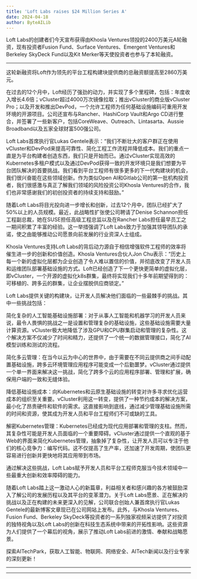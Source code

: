 ```yaml
---
title: 'Loft Labs raises $24 Million Series A'
date: 2024-04-18
author: ByteAILib
---
```


Loft Labs的创建者们今天宣布获得由Khosla Ventures领投的2400万美元A轮融资，现有投资者Fusion Fund、Surface Ventures、Emergent Ventures和Berkeley SkyDeck Fund以及Kit Merker等天使投资者也参与了本轮融资。

---
这轮新融资将Loft作为领先的平台工程构建块提供商的总融资额提高至2860万美元。

在过去的12个月中，Loft经历了强劲的动力，并实现了多个里程碑，包括：年度收入增长4.6倍；vCluster超过4000万次镜像拉取；推出vCluster的商业版vCluster Pro；以及开发和推出DevPod，一个允许工程师为任何基础设施编码可重用开发环境的开源项目。公司还宣布与Rancher、HashiCorp Vault和Argo CD进行整合，并签署了一些新客户，包括CoreWeave、Outreach、Lintasarta、Aussie Broadband以及五家全球财富500强公司。

Loft Labs首席执行官Lukas Gentele表示：“我们不断壮大的客户群正在使用vCluster和DevPod来提高可靠性、简化工程工作流程并降低成本。我们的重点一直是为平台构建者创造东西，我们只是开始而已。通过vCluster实现高效的Kubernetes多租户模式以及通过DevPod获得一致的开发环境只是我们想要为平台团队解决的首要挑战。我们看到平台工程师有很多更多的下一代构建块的机会，我们很兴奋能在这些领域创新。作为类似Open AI和Gitlab公司的第一批机构投资者，我们很感激与真正了解我们领域的风险投资公司Khosla Ventures的合作，我们也非常感谢我们的初创投资者的持续支持和鼓励。”

随着Loft Labs将目光投向进一步增长和创新，过去12个月中，团队已经扩大了50%以上的人员规模。最近，此战略性扩张使公司聘请了Denise Schannon担任工程副总裁，她在SUSE担任高级工程总监以及在Rancher Labs担任最早员工之一期间积累了丰富的经验。这一举措强调了Loft Labs致力于加强其领导团队的承诺，使之由能够推动公司愿景向前发展的行业资深人士组成。

Khosla Ventures支持Loft Labs的背后动力源自于相信增强软件工程师的效率将催生进一步的创新和价值创造。Khosla Ventures合伙人Jon Chu表示：“历史上每一个新的虚拟化层都为企业创造了令人难以置信的价值，并彻底改变了开发人员和运维团队部署基础设施的方式。Loft已经创造了下一个更快更简单的虚拟化层，即vCluster，一个开源的虚拟化k8s群集，最终将实现我们十多年前期望得到的：可移植的、跨多云的群集，让企业摆脱供应商锁定。”

Loft Labs提供关键的构建块，让开发人员解决他们面临的一些最棘手的挑战。其中一些挑战包括：

简化复杂的人工智能基础设施部署：对于从事人工智能和机器学习的开发人员来说，最令人畏惧的挑战之一是设置和管理复杂的基础设施，这些基础设施需要大量计算资源。vCluster极大地降低了涉及GPU和CPU群集启动和管理的复杂性。这个解决方案不仅减少了时间和精力，还提供了一个统一的数据管理接口，简化了AI模型训练和测试的流程。

简化多云管理：在当今以云为中心的世界中，由于需要在不同云提供商之间手动配置基础设施，跨多云环境管理应用程序可能变成一个后勤噩梦。vCluster通过提供一个单一界面来解决这一挑战，简化了跨多个云的应用程序部署、管理和扩展，确保用户端的一致和无缝体验。

降低基础设施成本：向Kubernetes和云原生基础设施的转变对许多寻求优化运营成本的组织至关重要。vCluster利用这一转变，提供了一种节约成本的解决方案，最小化了昂贵硬件和软件的需求。这直接影响到底线，通过减少管理基础设施所需的时间和资源，使其成为开发人员和平台工程师们不可或缺的工具。

解密Kubernetes管理：Kubernetes已经成为现代应用部署和管理的支柱。然而，其复杂性可能是开发人员面临的一个重要障碍。vCluster通过提供一个直观的基于Web的界面来简化Kubernetes管理，抽象掉了复杂性，让开发人员可以专注于他们的核心竞争力：编写代码。这不仅提高了生产率，还加速了开发周期，使团队更容易进行创新并更快地将其应用带到市场。

通过解决这些挑战，Loft Labs赋予开发人员和平台工程师克服当今技术领域中一些最重大创新和效率障碍的能力。

随着Loft Labs踏上这一激动人心的新篇章，利益相关者和感兴趣的各方被鼓励深入了解公司的发展历程以及其平台的变革潜力。关于Loft Labs愿景、正在解决的挑战以及正在构建的未来更深入的见解，公司联合创始人兼首席执行官Lukas Gentele的最新博客文章现已在公司网站上发布。此外，与Khosla Ventures、Fusion Fund、Berkeley SkyDeck等投资者的一系列独家视频采访提供了对投资的独特视角以及Loft Labs的创新在科技生态系统中带来的开拓性影响。这些资源为人们提供了一个幕后的视角，展示了推动Loft Labs前进的激情、奉献和战略愿景。

探索AITechPark，获取人工智能、物联网、网络安全、AITech新闻以及行业专家的深刻更新！

---
---
